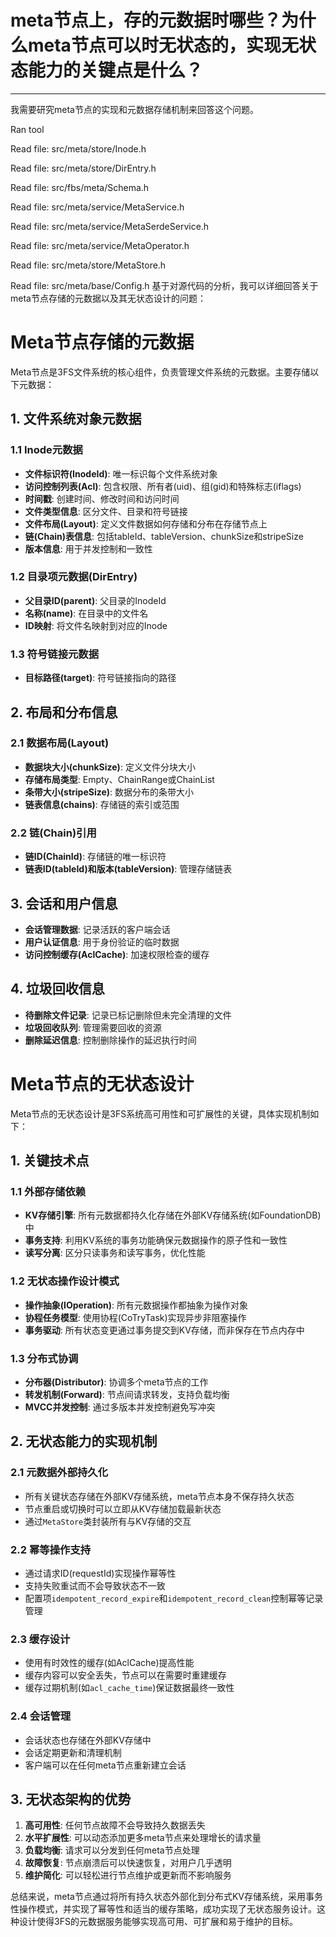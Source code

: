 # meta节点上，存的元数据时哪些？为什么meta节点可以时无状态的，实现无状态能力的关键点是什么？

--- 


我需要研究meta节点的实现和元数据存储机制来回答这个问题。

Ran tool

Read file: src/meta/store/Inode.h

Read file: src/meta/store/DirEntry.h

Read file: src/fbs/meta/Schema.h

Read file: src/meta/service/MetaService.h

Read file: src/meta/service/MetaSerdeService.h

Read file: src/meta/service/MetaOperator.h

Read file: src/meta/store/MetaStore.h

Read file: src/meta/base/Config.h
基于对源代码的分析，我可以详细回答关于meta节点存储的元数据以及其无状态设计的问题：

# Meta节点存储的元数据

Meta节点是3FS文件系统的核心组件，负责管理文件系统的元数据。主要存储以下元数据：

## 1. 文件系统对象元数据

### 1.1 Inode元数据
- **文件标识符(InodeId)**: 唯一标识每个文件系统对象
- **访问控制列表(Acl)**: 包含权限、所有者(uid)、组(gid)和特殊标志(iflags)
- **时间戳**: 创建时间、修改时间和访问时间
- **文件类型信息**: 区分文件、目录和符号链接
- **文件布局(Layout)**: 定义文件数据如何存储和分布在存储节点上
- **链(Chain)表信息**: 包括tableId、tableVersion、chunkSize和stripeSize
- **版本信息**: 用于并发控制和一致性

### 1.2 目录项元数据(DirEntry)
- **父目录ID(parent)**: 父目录的InodeId
- **名称(name)**: 在目录中的文件名
- **ID映射**: 将文件名映射到对应的Inode

### 1.3 符号链接元数据
- **目标路径(target)**: 符号链接指向的路径

## 2. 布局和分布信息

### 2.1 数据布局(Layout)
- **数据块大小(chunkSize)**: 定义文件分块大小
- **存储布局类型**: Empty、ChainRange或ChainList
- **条带大小(stripeSize)**: 数据分布的条带大小
- **链表信息(chains)**: 存储链的索引或范围

### 2.2 链(Chain)引用
- **链ID(ChainId)**: 存储链的唯一标识符
- **链表ID(tableId)和版本(tableVersion)**: 管理存储链表

## 3. 会话和用户信息

- **会话管理数据**: 记录活跃的客户端会话
- **用户认证信息**: 用于身份验证的临时数据
- **访问控制缓存(AclCache)**: 加速权限检查的缓存

## 4. 垃圾回收信息

- **待删除文件记录**: 记录已标记删除但未完全清理的文件
- **垃圾回收队列**: 管理需要回收的资源
- **删除延迟信息**: 控制删除操作的延迟执行时间

# Meta节点的无状态设计

Meta节点的无状态设计是3FS系统高可用性和可扩展性的关键，具体实现机制如下：

## 1. 关键技术点

### 1.1 外部存储依赖
- **KV存储引擎**: 所有元数据都持久化存储在外部KV存储系统(如FoundationDB)中
- **事务支持**: 利用KV系统的事务功能确保元数据操作的原子性和一致性
- **读写分离**: 区分只读事务和读写事务，优化性能

### 1.2 无状态操作设计模式
- **操作抽象(IOperation<Rsp>)**: 所有元数据操作都抽象为操作对象
- **协程任务模型**: 使用协程(CoTryTask)实现异步非阻塞操作
- **事务驱动**: 所有状态变更通过事务提交到KV存储，而非保存在节点内存中

### 1.3 分布式协调
- **分布器(Distributor)**: 协调多个meta节点的工作
- **转发机制(Forward)**: 节点间请求转发，支持负载均衡
- **MVCC并发控制**: 通过多版本并发控制避免写冲突

## 2. 无状态能力的实现机制

### 2.1 元数据外部持久化
- 所有关键状态存储在外部KV存储系统，meta节点本身不保存持久状态
- 节点重启或切换时可以立即从KV存储加载最新状态
- 通过`MetaStore`类封装所有与KV存储的交互

### 2.2 幂等操作支持
- 通过请求ID(requestId)实现操作幂等性
- 支持失败重试而不会导致状态不一致
- 配置项`idempotent_record_expire`和`idempotent_record_clean`控制幂等记录管理

### 2.3 缓存设计
- 使用有时效性的缓存(如AclCache)提高性能
- 缓存内容可以安全丢失，节点可以在需要时重建缓存
- 缓存过期机制(如`acl_cache_time`)保证数据最终一致性

### 2.4 会话管理
- 会话状态也存储在外部KV存储中
- 会话定期更新和清理机制
- 客户端可以在任何meta节点重新建立会话

## 3. 无状态架构的优势

1. **高可用性**: 任何节点故障不会导致持久数据丢失
2. **水平扩展性**: 可以动态添加更多meta节点来处理增长的请求量
3. **负载均衡**: 请求可以分发到任何meta节点处理
4. **故障恢复**: 节点崩溃后可以快速恢复，对用户几乎透明
5. **维护简化**: 可以轻松进行节点维护或更新而不影响服务

总结来说，meta节点通过将所有持久状态外部化到分布式KV存储系统，采用事务性操作模式，并实现了幂等性和适当的缓存策略，成功实现了无状态服务设计。这种设计使得3FS的元数据服务能够实现高可用、可扩展和易于维护的目标。

